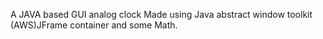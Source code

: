 A JAVA based GUI analog clock
Made using Java abstract window toolkit (AWS)JFrame container and some Math.

